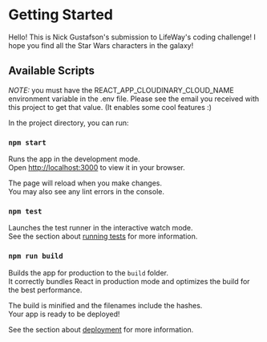 # Getting Started

Hello! This is Nick Gustafson's submission to LifeWay's coding challenge!
I hope you find all the Star Wars characters in the galaxy! 

## Available Scripts

*NOTE:* you must have the REACT_APP_CLOUDINARY_CLOUD_NAME environment variable in the .env file. Please see the email you received with this project to get that value. (It enables some cool features :)

In the project directory, you can run:

### `npm start`

Runs the app in the development mode.\
Open [http://localhost:3000](http://localhost:3000) to view it in your browser.

The page will reload when you make changes.\
You may also see any lint errors in the console.

### `npm test`

Launches the test runner in the interactive watch mode.\
See the section about [running tests](https://facebook.github.io/create-react-app/docs/running-tests) for more information.

### `npm run build`

Builds the app for production to the `build` folder.\
It correctly bundles React in production mode and optimizes the build for the best performance.

The build is minified and the filenames include the hashes.\
Your app is ready to be deployed!

See the section about [deployment](https://facebook.github.io/create-react-app/docs/deployment) for more information.

